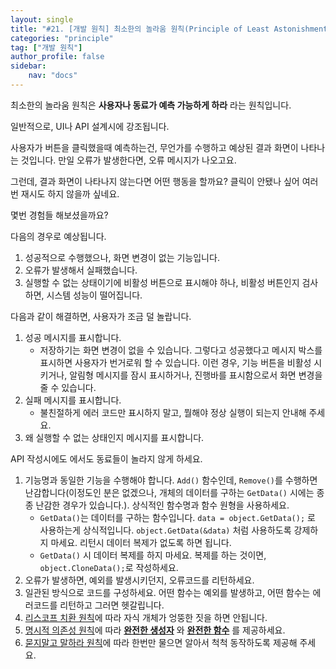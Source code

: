 ```yaml
---
layout: single
title: "#21. [개발 원칙] 최소한의 놀라움 원칙(Principle of Least Astonishment)"
categories: "principle"
tag: ["개발 원칙"]
author_profile: false
sidebar: 
    nav: "docs"
---
```


최소한의 놀라움 원칙은 **사용자나 동료가 예측 가능하게 하라** 라는 원칙입니다.

일반적으로, UI나 API 설계시에 강조됩니다. 

사용자가 버튼을 클릭했을때 예측하는건, 무언가를 수행하고 예상된 결과 화면이 나타나는 것입니다. 만일 오류가 발생한다면, 오류 메시지가 나오고요.

그런데, 결과 화면이 나타나지 않는다면 어떤 행동을 할까요? 클릭이 안됐나 싶어 여러번 재시도 하지 않을까 싶네요.

몇번 경험들 해보셨을까요?

다음의 경우로 예상됩니다.

1. 성공적으로 수행했으나, 화면 변경이 없는 기능입니다.
2. 오류가 발생해서 실패했습니다.
3. 실행할 수 없는 상태이기에 비활성 버튼으로 표시해야 하나, 비활성 버튼인지 검사하면, 시스템 성능이 떨어집니다.

다음과 같이 해결하면, 사용자가 조금 덜 놀랍니다.

1. 성공 메시지를 표시합니다.
   * 저장하기는 화면 변경이 없을 수 있습니다. 그렇다고 성공했다고 메시지 박스를 표시하면 사용자가 번거로워 할 수 있습니다. 이런 경우, 기능 버튼을 비활성 시키거나, 알림형 메시지를 잠시 표시하거나, 진행바를 표시함으로서 화면 변경을 줄 수 있습니다.
2. 실패 메시지를 표시합니다.
   * 불친절하게 에러 코드만 표시하지 말고, 뭘해야 정상 실행이 되는지 안내해 주세요.
3. 왜 실행할 수 없는 상태인지 메시지를 표시합니다.

API 작성시에도 에서도 동료들이 놀라지 않게 하세요.

1. 기능명과 동일한 기능을 수행해야 합니다. `Add()` 함수인데, `Remove()`를 수행하면 난감합니다(이정도인 분은 없겠으나, 개체의 데이터를 구하는 `GetData()` 시에는 종종 난감한 경우가 있습니다.). 상식적인 함수명과 함수 원형을 사용하세요.
    * `GetData()`는 데이터를 구하는 함수입니다. `data = object.GetData();` 로 사용하는게 상식적입니다. `object.GetData(&data)` 처럼 사용하도록 강제하지 마세요. 리턴시 데이터 복제가 없도록 하면 됩니다. 
    * `GetData()` 시 데이터 복제를 하지 마세요. 복제를 하는 것이면, `object.CloneData();`로 작성하세요. 
2. 오류가 발생하면, 예외를 발생시키던지, 오류코드를 리턴하세요.
3. 일관된 방식으로 코드를 구성하세요. 어떤 함수는 예외를 발생하고, 어떤 함수는 에러코드를 리턴하고 그러면 헷갈립니다.
4. [리스코프 치환 원칙](https://tango1202.github.io/principle/principle-liskov-substitution/)에 따라 자식 개체가 엉뚱한 짓을 하면 안됩니다.
5. [명시적 의존성 원칙](https://tango1202.github.io/principle/principle-explicit-dependencies/)에 따라 **[완전한 생성자](https://tango1202.github.io/classic-cpp-oop/classic-cpp-oop-complete-class/#%EC%99%84%EC%A0%84%ED%95%9C-%EC%83%9D%EC%84%B1%EC%9E%90)** 와 **[완전한 함수](https://tango1202.github.io/classic-cpp-oop/classic-cpp-oop-complete-class/#%EC%99%84%EC%A0%84%ED%95%9C-%ED%95%A8%EC%88%98)** 를 제공하세요.
6. [묻지말고 말하라 원칙](https://tango1202.github.io/principle/principle-tell-dont-ask/)에 따라 한번만 물으면 알아서 척척 동작하도록 제공해 주세요.



